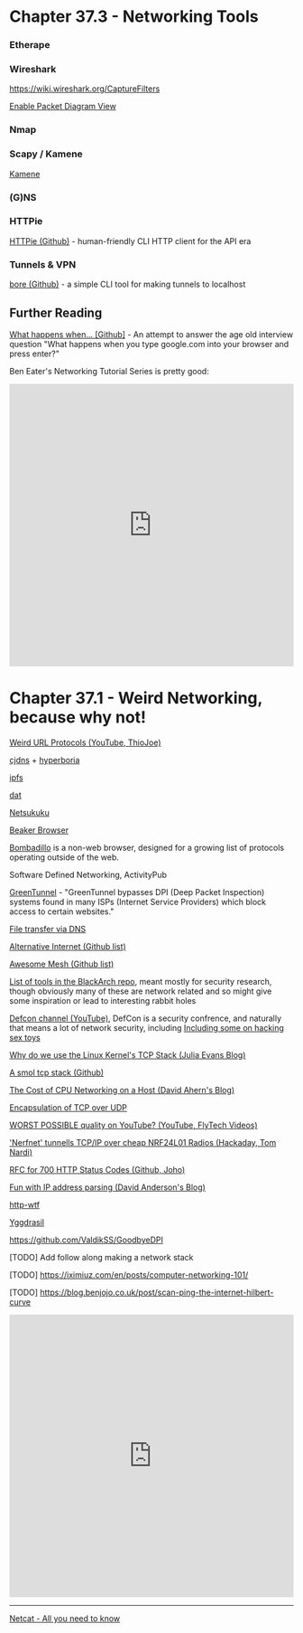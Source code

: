 # Chapter 37.3 - Networking Tools

### Etherape

### Wireshark

https://wiki.wireshark.org/CaptureFilters

[Enable Packet Diagram View](https://www.cellstream.com/reference-reading/tipsandtricks/541-wireshark-packetdiagram)

### Nmap

### Scapy / Kamene

[Kamene](https://kamene.readthedocs.io/en/latest/introduction.html)

### (G)NS

### HTTPie 

[HTTPie (Github)](https://github.com/httpie/httpie) - human-friendly CLI HTTP client for the API era

### Tunnels & VPN

[bore (Github)](https://github.com/ekzhang/bore) - a simple CLI tool for making tunnels to localhost

## Further Reading

[What happens when... [Github]](https://github.com/alex/what-happens-when) - An attempt to answer the age old interview question "What happens when you type google.com into your browser and press enter?"

Ben Eater's Networking Tutorial Series is pretty good:

<iframe width="100%" height="500" src="https://www.youtube.com/embed/videoseries?list=PLowKtXNTBypH19whXTVoG3oKSuOcw_XeW" frameborder="0" allow="accelerometer; autoplay; clipboard-write; encrypted-media; gyroscope; picture-in-picture" allowfullscreen></iframe>



# Chapter 37.1 - Weird Networking, because why not!

[Weird URL Protocols (YouTube, ThioJoe)](https://www.youtube.com/watch?v=WcLmMLqnKCM)

[cjdns](https://github.com/cjdelisle/cjdns) + [hyperboria](https://hyperboria.net)

[ipfs](https://ipfs.io)

[dat](https://dat.foundation)

[Netsukuku](http://netsukuku.freaknet.org)

[Beaker Browser](https://beakerbrowser.com)

[Bombadillo](https://bombadillo.colorfield.space) is a non-web browser, designed for a growing list of protocols operating outside of the web.

Software Defined Networking, ActivityPub

[GreenTunnel](https://github.com/SadeghHayeri/GreenTunnel) - "GreenTunnel bypasses DPI (Deep Packet Inspection) systems found in many ISPs (Internet Service Providers) which block access to certain websites."

[File transfer via DNS](https://github.com/leonjza/dnsfilexfer)

[Alternative Internet (Github list)](https://github.com/redecentralize/alternative-internet)

[Awesome Mesh (Github list)](https://github.com/moarpepes/awesome-mesh)

[List of tools in the BlackArch repo](https://blackarch.org/tools.html), meant mostly for security research, though obviously many of these are network related and so might give some inspiration or lead to interesting rabbit holes

[Defcon channel (YouTube)](https://www.youtube.com/user/DEFCONConference/videos), DefCon is a security confrence, and naturally that means a lot of network security, including [Including some on hacking sex toys](https://www.youtube.com/watch?v=RnxcPeemHSc&ab_channel=DEFCONConference)

[Why do we use the Linux Kernel's TCP Stack (Julia Evans Blog)](https://jvns.ca/blog/2016/06/30/why-do-we-use-the-linux-kernels-tcp-stack/)

[A smol tcp stack (Github)](https://github.com/smoltcp-rs/smoltcp)

[The Cost of CPU Networking on a Host (David Ahern's Blog)](https://people.kernel.org/dsahern/the-cpu-cost-of-networking-on-a-host)

[Encapsulation of TCP over UDP](https://tools.ietf.org/id/draft-cheshire-tcp-over-udp-00.html)

[WORST POSSIBLE quality on YouTube? (YouTube, FlyTech Videos)](https://youtu.be/uc9USAE6nJ0)

['Nerfnet' tunnells TCP/IP over cheap NRF24L01 Radios (Hackaday, Tom Nardi) ](https://hackaday.com/2020/12/04/nerfnet-tunnels-tcp-ip-over-nrf24l01-radios/)

[RFC for 700 HTTP Status Codes (Github, Joho)](https://github.com/joho/7XX-rfc)

[Fun with IP address parsing (David Anderson's Blog)](https://blog.dave.tf/post/ip-addr-parsing/)

[http-wtf](https://httptoolkit.tech/blog/http-wtf/)

[Yggdrasil](https://yggdrasil-network.github.io)

https://github.com/ValdikSS/GoodbyeDPI

[TODO] Add follow along making a network stack

[TODO] https://iximiuz.com/en/posts/computer-networking-101/

[TODO] https://blog.benjojo.co.uk/post/scan-ping-the-internet-hilbert-curve

<iframe width="100%" height="500" src="https://www.youtube.com/embed/NHh3J_4CpMM" title="Dialup Modem Transcription MIDI" frameborder="0" allow="accelerometer; autoplay; clipboard-write; encrypted-media; gyroscope; picture-in-picture" allowfullscreen></iframe>

---

[Netcat - All you need to know](https://blog.ikuamike.io/posts/2021/netcat/)





<script>
    document.getElementById("netMenu").open = true;
</script>

